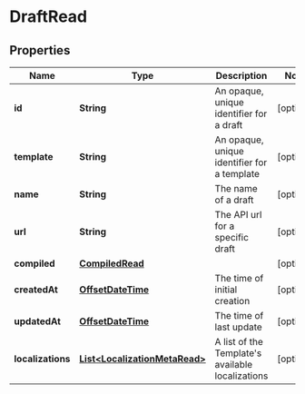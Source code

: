 
# DraftRead

## Properties
Name | Type | Description | Notes
------------ | ------------- | ------------- | -------------
**id** | **String** | An opaque, unique identifier for a draft |  [optional]
**template** | **String** | An opaque, unique identifier for a template |  [optional]
**name** | **String** | The name of a draft |  [optional]
**url** | **String** | The API url for a specific draft |  [optional]
**compiled** | [**CompiledRead**](CompiledRead.md) |  |  [optional]
**createdAt** | [**OffsetDateTime**](OffsetDateTime.md) | The time of initial creation |  [optional]
**updatedAt** | [**OffsetDateTime**](OffsetDateTime.md) | The time of last update |  [optional]
**localizations** | [**List&lt;LocalizationMetaRead&gt;**](LocalizationMetaRead.md) | A list of the Template&#39;s available localizations |  [optional]



